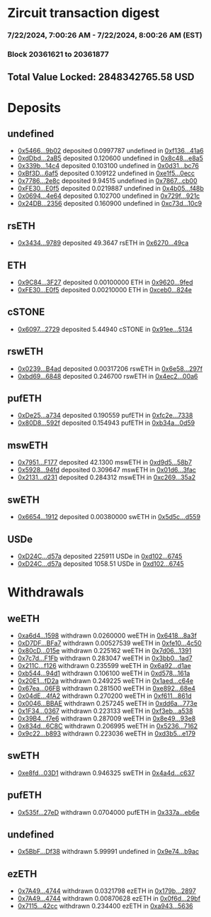 # Zircuit transaction digest
### 7/22/2024, 7:00:26 AM - 7/22/2024, 8:00:26 AM (EST)
### Block 20361621 to 20361877

## Total Value Locked: 2848342765.58 USD

# Deposits
## undefined
- [0x5466...9b02](https://etherscan.io/address/0x54669f925d0232C35f6293817B1E9bE46ddF9b02) deposited 0.0997787 undefined in [0xf136...41a6](https://etherscan.io/tx/0x54669f925d0232C35f6293817B1E9bE46ddF9b02)
- [0xdDbd...2aB5](https://etherscan.io/address/0xdDbd2455A42115023806aC3872354d477B872aB5) deposited 0.120600 undefined in [0x8c48...e8a5](https://etherscan.io/tx/0xdDbd2455A42115023806aC3872354d477B872aB5)
- [0x339b...14c4](https://etherscan.io/address/0x339bFf6a18775e6414Cc2344CA6E6a731b9814c4) deposited 0.103100 undefined in [0x0d31...bc76](https://etherscan.io/tx/0x339bFf6a18775e6414Cc2344CA6E6a731b9814c4)
- [0xBf3D...6af5](https://etherscan.io/address/0xBf3D4bAbf193D3a39502D24B3E9Ab22CAa936af5) deposited 0.109122 undefined in [0xe1f5...0ecc](https://etherscan.io/tx/0xBf3D4bAbf193D3a39502D24B3E9Ab22CAa936af5)
- [0x7786...2e8c](https://etherscan.io/address/0x7786AF62A9dC1eb5E277E39348e337A9dbf82e8c) deposited 9.94515 undefined in [0x7867...cb00](https://etherscan.io/tx/0x7786AF62A9dC1eb5E277E39348e337A9dbf82e8c)
- [0xFE30...E0f5](https://etherscan.io/address/0xFE30Ce078EBA6A81D14834f909Dc11e3669cE0f5) deposited 0.0219887 undefined in [0x4b05...f48b](https://etherscan.io/tx/0xFE30Ce078EBA6A81D14834f909Dc11e3669cE0f5)
- [0x0694...4e64](https://etherscan.io/address/0x06944EA74C6C2Cc3031Ef8aB790216E914744e64) deposited 0.102700 undefined in [0x729f...921c](https://etherscan.io/tx/0x06944EA74C6C2Cc3031Ef8aB790216E914744e64)
- [0x24DB...2356](https://etherscan.io/address/0x24DB6267795FFD45Ed917C94B218623A114C2356) deposited 0.160900 undefined in [0xc73d...10c9](https://etherscan.io/tx/0x24DB6267795FFD45Ed917C94B218623A114C2356)
## rsETH
- [0x3434...9789](https://etherscan.io/address/0x34349c5569e7B846c3558961552D2202760A9789) deposited 49.3647 rsETH in [0x6270...49ca](https://etherscan.io/tx/0x34349c5569e7B846c3558961552D2202760A9789)
## ETH
- [0x9C84...3F27](https://etherscan.io/address/0x9C84548e084576e7f51A543133F6F17fD1aC3F27) deposited 0.00100000 ETH in [0x9620...9fed](https://etherscan.io/tx/0x9C84548e084576e7f51A543133F6F17fD1aC3F27)
- [0xFE30...E0f5](https://etherscan.io/address/0xFE30Ce078EBA6A81D14834f909Dc11e3669cE0f5) deposited 0.00210000 ETH in [0xceb0...824e](https://etherscan.io/tx/0xFE30Ce078EBA6A81D14834f909Dc11e3669cE0f5)
## cSTONE
- [0x6097...2729](https://etherscan.io/address/0x60970505b1Faa81561E61A44242b5ce9fD9b2729) deposited 5.44940 cSTONE in [0x91ee...5134](https://etherscan.io/tx/0x60970505b1Faa81561E61A44242b5ce9fD9b2729)
## rswETH
- [0x0239...B4ad](https://etherscan.io/address/0x0239A7CEd6fA04e82b71e05a1bDB13f57741B4ad) deposited 0.00317206 rswETH in [0x6e58...297f](https://etherscan.io/tx/0x0239A7CEd6fA04e82b71e05a1bDB13f57741B4ad)
- [0xbd69...6848](https://etherscan.io/address/0xbd69681b3512f6Ded5F89A5163EaAa64f7b86848) deposited 0.246700 rswETH in [0x4ec2...00a6](https://etherscan.io/tx/0xbd69681b3512f6Ded5F89A5163EaAa64f7b86848)
## pufETH
- [0xDe25...a734](https://etherscan.io/address/0xDe255AEefD61d58Eb2eE99C8Fd08c4c46213a734) deposited 0.190559 pufETH in [0xfc2e...7338](https://etherscan.io/tx/0xDe255AEefD61d58Eb2eE99C8Fd08c4c46213a734)
- [0x80D8...592f](https://etherscan.io/address/0x80D82B101eCc6FeE4243b9eA42d367177dC1592f) deposited 0.154943 pufETH in [0xb34a...0d59](https://etherscan.io/tx/0x80D82B101eCc6FeE4243b9eA42d367177dC1592f)
## mswETH
- [0x7951...F177](https://etherscan.io/address/0x79515c211e1fC889aC50384C52700bECab54F177) deposited 42.1300 mswETH in [0xd9d5...58b7](https://etherscan.io/tx/0x79515c211e1fC889aC50384C52700bECab54F177)
- [0x5928...94fd](https://etherscan.io/address/0x5928C3D978891A94900d5Db0aB67D67354e694fd) deposited 0.309647 mswETH in [0x01d6...3fac](https://etherscan.io/tx/0x5928C3D978891A94900d5Db0aB67D67354e694fd)
- [0x2131...d231](https://etherscan.io/address/0x21312eEaCf36eCe8EcD0123BB6F5574B81Abd231) deposited 0.284312 mswETH in [0xc269...35a2](https://etherscan.io/tx/0x21312eEaCf36eCe8EcD0123BB6F5574B81Abd231)
## swETH
- [0x6654...1912](https://etherscan.io/address/0x665487342e2f06b63d15D9E7451d977C112F1912) deposited 0.00380000 swETH in [0x5d5c...d559](https://etherscan.io/tx/0x665487342e2f06b63d15D9E7451d977C112F1912)
## USDe
- [0xD24C...d57a](https://etherscan.io/address/0xD24Cfe2d0fa81369ca6291c28ac5426e16B6d57a) deposited 225911 USDe in [0xd102...6745](https://etherscan.io/tx/0xD24Cfe2d0fa81369ca6291c28ac5426e16B6d57a)
- [0xD24C...d57a](https://etherscan.io/address/0xD24Cfe2d0fa81369ca6291c28ac5426e16B6d57a) deposited 1058.51 USDe in [0xd102...6745](https://etherscan.io/tx/0xD24Cfe2d0fa81369ca6291c28ac5426e16B6d57a)
# Withdrawals
## weETH
- [0xa6d4...1598](https://etherscan.io/address/0xa6d4f909e3c172a3CC88A0521a72F0ACA49B1598) withdrawn 0.0260000 weETH in [0x6418...8a3f](https://etherscan.io/tx/0xa6d4f909e3c172a3CC88A0521a72F0ACA49B1598)
- [0xD7DF...BFa7](https://etherscan.io/address/0xD7DF7E085214743530afF339aFC420c7c720BFa7) withdrawn 0.00527539 weETH in [0xfe10...4c50](https://etherscan.io/tx/0xD7DF7E085214743530afF339aFC420c7c720BFa7)
- [0x80cD...015e](https://etherscan.io/address/0x80cD5e4A73DBD3E5Ab90897E8221c6900FD3015e) withdrawn 0.225162 weETH in [0x7d06...1391](https://etherscan.io/tx/0x80cD5e4A73DBD3E5Ab90897E8221c6900FD3015e)
- [0x7c7d...F1Fb](https://etherscan.io/address/0x7c7df4A0038Ad6e2E87271A7F690d6d0f262F1Fb) withdrawn 0.283047 weETH in [0x3bb0...1ad7](https://etherscan.io/tx/0x7c7df4A0038Ad6e2E87271A7F690d6d0f262F1Fb)
- [0x211C...f126](https://etherscan.io/address/0x211C05F702898f0e5040797aE81F5AE88903f126) withdrawn 0.235599 weETH in [0x6a92...d1ae](https://etherscan.io/tx/0x211C05F702898f0e5040797aE81F5AE88903f126)
- [0xb544...94d1](https://etherscan.io/address/0xb544d930eFf8c98afdE251E80646eD3BaC8794d1) withdrawn 0.106100 weETH in [0xd578...161a](https://etherscan.io/tx/0xb544d930eFf8c98afdE251E80646eD3BaC8794d1)
- [0x20E1...fD2a](https://etherscan.io/address/0x20E184174ec57589C80ebCc5fc8061ca2CF9fD2a) withdrawn 0.249225 weETH in [0x1aed...c64e](https://etherscan.io/tx/0x20E184174ec57589C80ebCc5fc8061ca2CF9fD2a)
- [0x67ea...06FB](https://etherscan.io/address/0x67eaFBe44481107D4AA68C1FFcD1e4F3e14706FB) withdrawn 0.281500 weETH in [0xe892...68e4](https://etherscan.io/tx/0x67eaFBe44481107D4AA68C1FFcD1e4F3e14706FB)
- [0x04dE...4fA2](https://etherscan.io/address/0x04dEd35781ffDaa005c5Dbe77C3A85d128Fb4fA2) withdrawn 0.270200 weETH in [0xf611...861d](https://etherscan.io/tx/0x04dEd35781ffDaa005c5Dbe77C3A85d128Fb4fA2)
- [0x0046...BBAE](https://etherscan.io/address/0x0046aC19c788D93297FF222dEE90504F500FBBAE) withdrawn 0.257245 weETH in [0xdd6a...773e](https://etherscan.io/tx/0x0046aC19c788D93297FF222dEE90504F500FBBAE)
- [0x1F34...0367](https://etherscan.io/address/0x1F34673c91a291C9C2f1daED44d5a42ab5720367) withdrawn 0.223133 weETH in [0xf3eb...a538](https://etherscan.io/tx/0x1F34673c91a291C9C2f1daED44d5a42ab5720367)
- [0x39B4...f7e6](https://etherscan.io/address/0x39B4d01062E5a11bCD92D4bc8869061130E5f7e6) withdrawn 0.287009 weETH in [0x8e49...93e8](https://etherscan.io/tx/0x39B4d01062E5a11bCD92D4bc8869061130E5f7e6)
- [0x834d...6C8C](https://etherscan.io/address/0x834dF6f91Fb8ab5Bd42e57CD0F5c7d0BAD0A6C8C) withdrawn 0.206995 weETH in [0x5236...7162](https://etherscan.io/tx/0x834dF6f91Fb8ab5Bd42e57CD0F5c7d0BAD0A6C8C)
- [0x9c22...b893](https://etherscan.io/address/0x9c2284e918356bAeDF10688F5650e2d6DDFfb893) withdrawn 0.223036 weETH in [0xd3b5...e179](https://etherscan.io/tx/0x9c2284e918356bAeDF10688F5650e2d6DDFfb893)
## swETH
- [0xe8fd...03D1](https://etherscan.io/address/0xe8fd0a507288824bd718eDdF6d64b965Ff0f03D1) withdrawn 0.946325 swETH in [0x4a4d...c637](https://etherscan.io/tx/0xe8fd0a507288824bd718eDdF6d64b965Ff0f03D1)
## pufETH
- [0x535f...27eD](https://etherscan.io/address/0x535f3918d942a70E9067a2dbE7E40D8FB67A27eD) withdrawn 0.0704000 pufETH in [0x337a...eb6e](https://etherscan.io/tx/0x535f3918d942a70E9067a2dbE7E40D8FB67A27eD)
## undefined
- [0x5BbF...Df38](https://etherscan.io/address/0x5BbF02FeA562F273b041ec8224E2fd1EF97CDf38) withdrawn 5.99991 undefined in [0x9e74...b9ac](https://etherscan.io/tx/0x5BbF02FeA562F273b041ec8224E2fd1EF97CDf38)
## ezETH
- [0x7A49...4744](https://etherscan.io/address/0x7A493Be5c2ce014cD049Bf178a1ac0Db1B434744) withdrawn 0.0321798 ezETH in [0x179b...2897](https://etherscan.io/tx/0x7A493Be5c2ce014cD049Bf178a1ac0Db1B434744)
- [0x7A49...4744](https://etherscan.io/address/0x7A493Be5c2ce014cD049Bf178a1ac0Db1B434744) withdrawn 0.00870628 ezETH in [0x0f6d...29bf](https://etherscan.io/tx/0x7A493Be5c2ce014cD049Bf178a1ac0Db1B434744)
- [0x7115...42cc](https://etherscan.io/address/0x71159Da4E9f98F890dAE2Bad30295A69B1DB42cc) withdrawn 0.234400 ezETH in [0xa943...5636](https://etherscan.io/tx/0x71159Da4E9f98F890dAE2Bad30295A69B1DB42cc)
